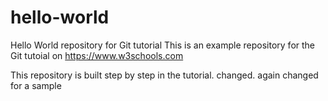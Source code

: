 # hello-world
Hello World repository for Git tutorial
This is an example repository for the Git tutoial on https://www.w3schools.com

This repository is built step by step in the tutorial.
changed.
again changed for a sample
